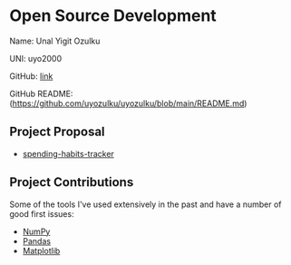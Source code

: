 # Open Source Development
Name: Unal Yigit Ozulku

UNI: uyo2000

GitHub: [link](https://github.com/uyozulku)

GitHub README: (https://github.com/uyozulku/uyozulku/blob/main/README.md)

## Project Proposal
- [spending-habits-tracker](./projects/python/spending-habits-tracker.md)

## Project Contributions
Some of the tools I've used extensively in the past and have a number of good first issues:

* [NumPy](./projects/python/numpy.md)
* [Pandas](./projects/python/pandas.md)
* [Matplotlib](./projects/python/matplotlib.md)
